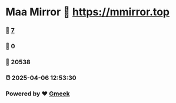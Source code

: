 # Maa Mirror :link: https://mmirror.top 
### :page_facing_up: [7](https://mmirror.top/tag.html) 
### :speech_balloon: 0 
### :hibiscus: 20538 
### :alarm_clock: 2025-04-06 12:53:30 
### Powered by :heart: [Gmeek](https://github.com/Meekdai/Gmeek)
